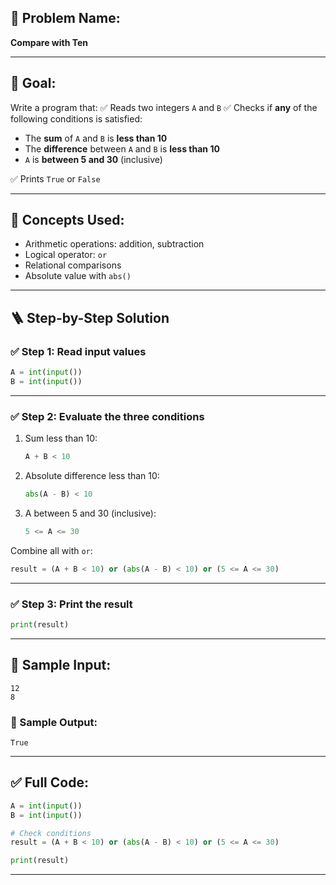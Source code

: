 ## 🧩 **Problem Name:**

**Compare with Ten**

---

## 🎯 **Goal:**

Write a program that:
✅ Reads two integers `A` and `B`
✅ Checks if **any** of the following conditions is satisfied:

- The **sum** of `A` and `B` is **less than 10**
- The **difference** between `A` and `B` is **less than 10**
- `A` is **between 5 and 30** (inclusive)

✅ Prints `True` or `False`

---

## 🧠 **Concepts Used:**

- Arithmetic operations: addition, subtraction
- Logical operator: `or`
- Relational comparisons
- Absolute value with `abs()`

---

## 🪜 **Step-by-Step Solution**

### ✅ Step 1: Read input values

```python
A = int(input())
B = int(input())
```

---

### ✅ Step 2: Evaluate the three conditions

1. Sum less than 10:

   ```python
   A + B < 10
   ```

2. Absolute difference less than 10:

   ```python
   abs(A - B) < 10
   ```

3. A between 5 and 30 (inclusive):

   ```python
   5 <= A <= 30
   ```

Combine all with `or`:

```python
result = (A + B < 10) or (abs(A - B) < 10) or (5 <= A <= 30)
```

---

### ✅ Step 3: Print the result

```python
print(result)
```

---

## 🧪 Sample Input:

```
12
8
```

### 🧾 Sample Output:

```
True
```

---

## ✅ Full Code:

```python
A = int(input())
B = int(input())

# Check conditions
result = (A + B < 10) or (abs(A - B) < 10) or (5 <= A <= 30)

print(result)
```

---
